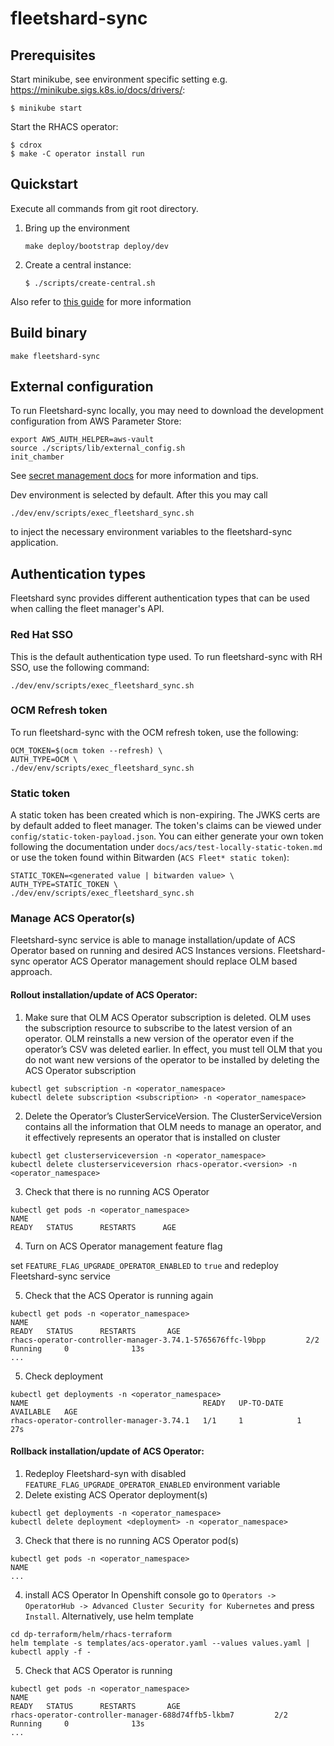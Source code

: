 # fleetshard-sync

## Prerequisites

Start minikube, see environment specific setting e.g.  https://minikube.sigs.k8s.io/docs/drivers/:
```
$ minikube start
```

Start the RHACS operator:
```
$ cdrox
$ make -C operator install run
```

## Quickstart

Execute all commands from git root directory.

1. Bring up the environment
   ```shell
   make deploy/bootstrap deploy/dev
   ```
1. Create a central instance:
    ```
    $ ./scripts/create-central.sh
    ```

Also refer to [this guide](../docs/development/setup-test-environment.md) for more information

## Build binary
```shell
make fleetshard-sync
```

## External configuration
To run Fleetshard-sync locally, you may need to download the development configuration from AWS Parameter Store:
```shell
export AWS_AUTH_HELPER=aws-vault
source ./scripts/lib/external_config.sh
init_chamber
```

See [secret management docs](docs/development/secret-management.md) for more information and tips.

Dev environment is selected by default. After this you may call
```shell
./dev/env/scripts/exec_fleetshard_sync.sh
```
to inject the necessary environment variables to the fleetshard-sync application.

## Authentication types

Fleetshard sync provides different authentication types that can be used when calling the fleet manager's API.

### Red Hat SSO

This is the default authentication type used.
To run fleetshard-sync with RH SSO, use the following command:
```shell
./dev/env/scripts/exec_fleetshard_sync.sh
```

### OCM Refresh token

To run fleetshard-sync with the OCM refresh token, use the following:
```shell
OCM_TOKEN=$(ocm token --refresh) \
AUTH_TYPE=OCM \
./dev/env/scripts/exec_fleetshard_sync.sh
```

### Static token

A static token has been created which is non-expiring. The JWKS certs are by default added to fleet manager.
The token's claims can be viewed under `config/static-token-payload.json`.
You can either generate your own token following the documentation under `docs/acs/test-locally-static-token.md` or
use the token found within Bitwarden (`ACS Fleet* static token`):
```
STATIC_TOKEN=<generated value | bitwarden value> \
AUTH_TYPE=STATIC_TOKEN \
./dev/env/scripts/exec_fleetshard_sync.sh
```

### Manage ACS Operator(s)

Fleetshard-sync service is able to manage installation/update
of ACS Operator based on running and desired ACS Instances versions.
Fleetshard-sync operator ACS Operator management should replace OLM based approach.

#### Rollout installation/update of ACS Operator:

1. Make sure that OLM ACS Operator subscription is deleted.
OLM uses the subscription resource to subscribe to the latest version of an operator.
OLM reinstalls a new version of the operator even if the operator’s CSV was deleted earlier.
In effect, you must tell OLM that you do not want new versions of the operator to be installed by deleting the ACS Operator subscription
```
kubectl get subscription -n <operator_namespace>
kubectl delete subscription <subscription> -n <operator_namespace>
```

2. Delete the Operator’s ClusterServiceVersion.
The ClusterServiceVersion contains all the information that OLM needs to manage an operator,
and it effectively represents an operator that is installed on cluster

```
kubectl get clusterserviceversion -n <operator_namespace>
kubectl delete clusterserviceversion rhacs-operator.<version> -n <operator_namespace>
```

3. Check that there is no running ACS Operator

```
kubectl get pods -n <operator_namespace>
NAME                                                              READY   STATUS      RESTARTS      AGE
```

4. Turn on ACS Operator management feature flag

set `FEATURE_FLAG_UPGRADE_OPERATOR_ENABLED` to `true` and redeploy Fleetshard-sync service

5.  Check that the ACS Operator is running again

```
kubectl get pods -n <operator_namespace>
NAME                                                              READY   STATUS      RESTARTS       AGE
rhacs-operator-controller-manager-3.74.1-5765676ffc-l9bpp         2/2     Running     0              13s
...
```

5.  Check deployment

```
kubectl get deployments -n <operator_namespace>
NAME                                       READY   UP-TO-DATE   AVAILABLE   AGE
rhacs-operator-controller-manager-3.74.1   1/1     1            1           27s
```

#### Rollback installation/update of ACS Operator:

1. Redeploy Fleetshard-syn with disabled `FEATURE_FLAG_UPGRADE_OPERATOR_ENABLED` environment variable
2. Delete existing ACS Operator deployment(s)

```
kubectl get deployments -n <operator_namespace>
kubectl delete deployment <deployment> -n <operator_namespace>
```

3. Check that there is no running ACS Operator pod(s)

```
kubectl get pods -n <operator_namespace>
NAME
...
```

4. install ACS Operator
In Openshift console go to `Operators -> OperatorHub -> Advanced Cluster Security for Kubernetes`
and press `Install`. Alternatively, use helm template
```
cd dp-terraform/helm/rhacs-terraform
helm template -s templates/acs-operator.yaml --values values.yaml | kubectl apply -f -
```

5. Check that ACS Operator is running

```
kubectl get pods -n <operator_namespace>
NAME                                                              READY   STATUS      RESTARTS       AGE
rhacs-operator-controller-manager-688d74ffb5-lkbm7         2/2     Running     0              13s
...
```

